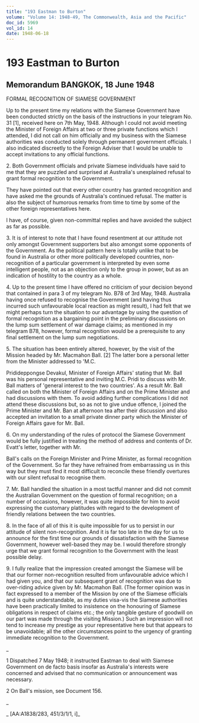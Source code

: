 ```yaml
---
title: "193 Eastman to Burton"
volume: "Volume 14: 1948-49, The Commonwealth, Asia and the Pacific"
doc_id: 5969
vol_id: 14
date: 1948-06-18
---
```


# 193 Eastman to Burton

## Memorandum BANGKOK, 18 June 1948

FORMAL RECOGNITION OF SIAMESE GOVERNMENT

Up to the present time my relations with the Siamese Government have been conducted strictly on the basis of the instructions in your telegram No. 31 [1], received here on 7th May, 1948. Although I could not avoid meeting the Minister of Foreign Affairs at two or three private functions which I attended, I did not call on him officially and my business with the Siamese authorities was conducted solely through permanent government officials. I also indicated discreetly to the Foreign Adviser that I would be unable to accept invitations to any official functions.

2\. Both Government officials and private Siamese individuals have said to me that they are puzzled and surprised at Australia's unexplained refusal to grant formal recognition to the Government.

They have pointed out that every other country has granted recognition and have asked me the grounds of Australia's continued refusal. The matter is also the subject of humorous remarks from time to time by some of the other foreign representatives here.

I have, of course, given non-committal replies and have avoided the subject as far as possible.

3\. It is of interest to note that I have found resentment at our attitude not only amongst Government supporters but also amongst some opponents of the Government. As the political pattern here is totally unlike that to be found in Australia or other more politically developed countries, non-recognition of a particular government is interpreted by even some intelligent people, not as an objection only to the group in power, but as an indication of hostility to the country as a whole.

4\. Up to the present time I have offered no criticism of your decision beyond that contained in para 3 of my telegram No. B78 of 3rd May, 1948. Australia having once refused to recognise the Government (and having thus incurred such unfavourable local reaction as might result), I had felt that we might perhaps turn the situation to our advantage by using the question of formal recognition as a bargaining point in the preliminary discussions on the lump sum settlement of war damage claims; as mentioned in my telegram B78, however, formal recognition would be a prerequisite to any final settlement on the lump sum negotiations.

5\. The situation has been entirely altered, however, by the visit of the Mission headed by Mr. Macmahon Ball. [2] The latter bore a personal letter from the Minister addressed to 'M.C.

Pridideppongse Devakul, Minister of Foreign Affairs' stating that Mr. Ball was his personal representative and inviting M.C. Pridi to discuss with Mr. Ball matters of 'general interest to the two countries'. As a result Mr. Ball called on both the Minister of Foreign Affairs and on the Prime Minister and had discussions with them. To avoid adding further complications I did not attend these discussions but, so as not to give undue offence, I joined the Prime Minister and Mr. Ban at afternoon tea after their discussion and also accepted an invitation to a small private dinner party which the Minister of Foreign Affairs gave for Mr. Ball.

6\. On my understanding of the rules of protocol the Siamese Government would be fully justified in treating the method of address and contents of Dr. Evatt's letter, together with Mr.

Ball's calls on the Foreign Minister and Prime Minister, as formal recognition of the Government. So far they have refrained from embarrassing us in this way but they must find it most difficult to reconcile these friendly overtures with our silent refusal to recognise them.

7\. Mr. Ball handled the situation in a most tactful manner and did not commit the Australian Government on the question of formal recognition; on a number of occasions, however, it was quite impossible for him to avoid expressing the customary platitudes with regard to the development of friendly relations between the two countries.

8\. In the face of all of this it is quite impossible for us to persist in our attitude of silent non-recognition. And it is far too late in the day for us to announce for the first time our grounds of dissatisfaction with the Siamese Government, however well-based they may be. I would therefore strongly urge that we grant formal recognition to the Government with the least possible delay.

9\. I fully realize that the impression created amongst the Siamese will be that our former non-recognition resulted from unfavourable advice which I had given you, and that our subsequent grant of recognition was due to over-riding advice given by Mr. Macmahon Ball. (The former opinion was in fact expressed to a member of the Mission by one of the Siamese officials and is quite understandable, as my duties visa-vis the Siamese authorities have been practically limited to insistence on the honouring of Siamese obligations in respect of claims etc.; the only tangible gesture of goodwill on our part was made through the visiting Mission.) Such an impression will not tend to increase my prestige as your representative here but that appears to be unavoidable; all the other circumstances point to the urgency of granting immediate recognition to the Government.

_

1 Dispatched 7 May 1948; it instructed Eastman to deal with Siamese Government on de facto basis insofar as Australia's interests were concerned and advised that no communication or announcement was necessary.

2 On Ball's mission, see Document 156.

_

_ [AA:A1838/283, 451/3/1/1, i]_
